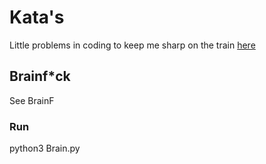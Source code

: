 # Kata's
Little problems in coding to keep me sharp on the train
[here](https://codingdojo.org/kata/)

## Brainf*ck
See BrainF

### Run
python3 Brain.py
